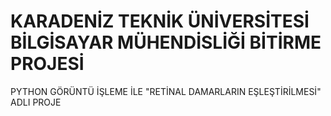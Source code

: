 # KARADENİZ TEKNİK ÜNİVERSİTESİ BİLGİSAYAR MÜHENDİSLİĞİ BİTİRME PROJESİ 
PYTHON GÖRÜNTÜ İŞLEME İLE "RETİNAL DAMARLARIN EŞLEŞTİRİLMESİ" ADLI PROJE
